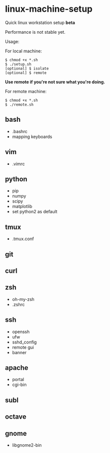 # linux-machine-setup
Quick linux workstation setup **beta**

Performance is not stable yet.

Usage: 

For local machine:
```
$ chmod +x *.sh
$ ./setup.sh
[optional] $ isolate
[optional] $ remote
```
**Use remote if you're not sure what you're doing.**

For remote machine:
```
$ chmod +x *.sh
$ ./remote.sh
```

## bash
- .bashrc
- mapping keyboards

## vim
- .vimrc

## python
- pip
- numpy
- scipy
- matplotlib
- set python2 as default

## tmux
- .tmux.conf

## git

## curl

## zsh
- oh-my-zsh
- .zshrc

## ssh
- openssh
- ufw
- sshd_config
- remote gui
- banner

## apache
- portal
- cgi-bin

## subl

## octave

## gnome
- libgnome2-bin

